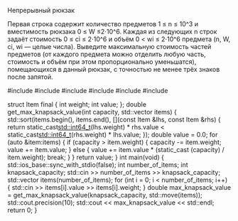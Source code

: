 Непрерывный рюкзак

Первая строка содержит количество предметов 1 ≤ n ≤ 10^3 и вместимость рюкзака 0 ≤ W ≤2⋅10^6. Каждая из следующих n строк задаёт стоимость 0 ≤ ci ≤ 2⋅10^6 и объём  0 < wi ≤ 2⋅10^6 предмета (n, W, ci, wi — целые числа). Выведите максимальную стоимость частей предметов (от каждого предмета можно отделить любую часть, стоимость и объём при этом пропорционально уменьшатся), помещающихся в данный рюкзак, с точностью не менее трёх знаков после запятой.

#include <iostream>
#include <algorithm>
#include <cassert>
#include <vector>
#include <cinttypes>
#include <ios>
	
struct Item final {
  int weight;
  int value;
};
double get_max_knapsack_value(int capacity, std::vector <Item> items) {
  std::sort(items.begin(), items.end(), [](const Item &lhs, const Item &rhs) {
      return static_cast<std::int64_t>(lhs.weight) * rhs.value <
             static_cast<std::int64_t>(rhs.weight) * lhs.value;
  });
    double value = 0.0;
  for (auto &item:items) {
    if (capacity > item.weight) {
      capacity -= item.weight;
      value += item.value;
    } else {
      value += item.value * (static_cast <double>(capacity) / item.weight);
      break;
    }
  }
  return value;
}
int main(void) {
  std::ios_base::sync_with_stdio(false); 
  int number_of_items;
  int knapsack_capacity;
  std::cin >> number_of_items >> knapsack_capacity;
  std::vector <Item> items(number_of_items);
  for (int i = 0; i < number_of_items; i++) {
    std::cin >> items[i].value >> items[i].weight;
  }
  double max_knapsack_value = get_max_knapsack_value(knapsack_capacity, std::move(items));
  std::cout.precision(10);
  std::cout << max_knapsack_value << std::endl;
  return 0;
} 
